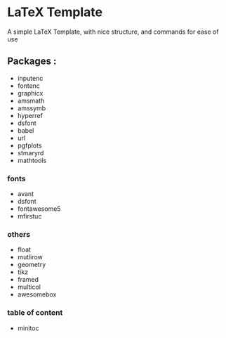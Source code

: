 # LaTeX Template

A simple LaTeX Template, with nice structure, and commands for ease of use

## Packages :

- inputenc
- fontenc
- graphicx
- amsmath
- amssymb
- hyperref
- dsfont
- babel
- url
- pgfplots
- stmaryrd
- mathtools

### fonts

- avant
- dsfont
- fontawesome5
- mfirstuc

### others

- float
- mutlirow
- geometry
- tikz
- framed
- multicol
- awesomebox

### table of content

- minitoc

